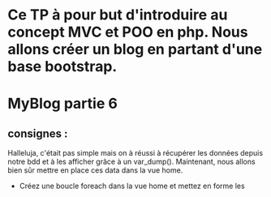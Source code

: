 # Ce TP à pour but d'introduire au concept MVC et POO en php. Nous allons créer un blog en partant d'une base bootstrap.

# MyBlog partie 6
## consignes : 
Halleluja, c'était pas simple mais on à réussi à récupérer les données depuis notre bdd et à les afficher grâce à un var_dump().
Maintenant, nous allons bien sûr mettre en place ces data dans la vue home.
- Créez une boucle foreach dans la vue home et mettez en forme les <!-- Post preview--> 

